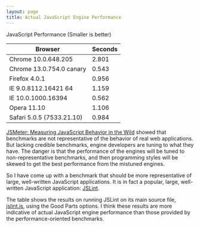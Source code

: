 ```yaml
---
layout: page
title: Actual JavaScript Engine Performance
---
```


JavaScript Performance
(Smaller is better)

| Browser |  Seconds |
| ------- | -------- |
| Chrome 10.0.648.205 |  2.801 |
| Chrome 13.0.754.0 canary |  0.543 |
| Firefox 4.0.1 |  0.956 |
| IE 9.0.8112.16421 64 |  1.159 |
| IE 10.0.1000.16394 |  0.562 |
| Opera 11.10 |  1.106 |
| Safari 5.0.5 (7533.21.10) |  0.984 |

[JSMeter: Measuring JavaScript Behavior in the Wild][1] showed that benchmarks are not representative of the behavior of real web applications. But lacking credible benchmarks, engine developers are tuning to what they have. The danger is that the performance of the engines will be tuned to non-representative benchmarks, and then programming styles will be skewed to get the best performance from the mistuned engines.

So I have come up with a benchmark that should be more representative of large, well-written JavaScript applications. It is in fact a popular, large, well-written JavaScript application: [JSLint][2].

The table shows the results on running JSLint on its main source file, [jslint.js][3], using the Good Parts options. I think these results are more indicative of actual JavaScript engine performance than those provided by the performance-oriented benchmarks.

[1]: http://research.microsoft.com/pubs/118663/paper_tr.pdf
[2]: http://www.JSLint.com/
[3]: https://github.com/douglascrockford/JSLint/blob/master/jslint.js

